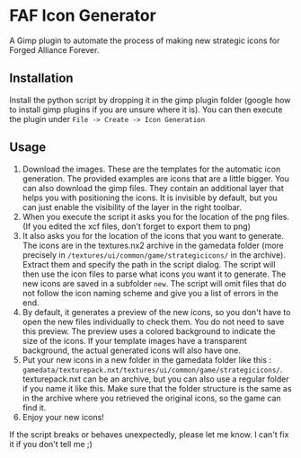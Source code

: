 # FAF Icon Generator

A Gimp plugin to automate the process of making new strategic icons for Forged Alliance Forever.

## Installation

Install the python script by dropping it in the gimp plugin folder (google how to install gimp plugins if you are unsure where it is).
You can then execute the plugin under `File -> Create -> Icon Generation`

## Usage

1. Download the images. These are the templates for the automatic icon generation. The provided examples are icons that are a little bigger.
You can also download the gimp files. They contain an additional layer that helps you with positioning the icons. It is invisible by default, but you can just enable the visibility of the layer in the right toolbar.
2. When you execute the script it asks you for the location of the png files. (If you edited the xcf files, don't forget to export them to png)
3. It also asks you for the location of the icons that you want to generate. The icons are in the textures.nx2 archive in the gamedata folder (more precisely in `/textures/ui/common/game/strategicicons/` in the archive). Extract them and specify the path in the script dialog. The script will then use the icon files to parse what icons you want it to generate. The new icons are saved in a subfolder `new`. The script will omit files that do not follow the icon naming scheme and give you a list of errors in the end.
4. By default, it generates a preview of the new icons, so you don't have to open the new files individually to check them. You do not need to save this preview. The preview uses a colored background to indicate the size of the icons. If your template images have a transparent background, the actual generated icons will also have one.
5. Put your new icons in a new folder in the gamedata folder like this : `gamedata/texturepack.nxt/textures/ui/common/game/strategicicons/`.
texturepack.nxt can be an archive, but you can also use a regular folder if you name it like this. Make sure that the folder structure is the same as in the archive where you retrieved the original icons, so the game can find it.
6. Enjoy your new icons!

If the script breaks or behaves unexpectedly, please let me know. I can't fix it if you don't tell me ;)
